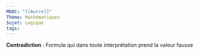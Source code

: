 ```yaml
---
MOOC: "[[Autre]]"
Thème: Mathématiques
Sujet: Logique
tags:
---
```


**Contradiction** : Formule qui dans toute interprétation prend la valeur fausse

